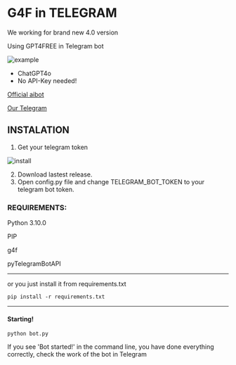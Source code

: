 # G4F in TELEGRAM
We working for brand new 4.0 version

Using GPT4FREE in Telegram bot

![example](https://github.com/user-attachments/assets/e3560538-28df-4493-a985-5971ffb556ee)

* ChatGPT4o
* No API-Key needed!

<a href="https://t.me/moonlight_aibot">Official aibot</a>

<a href="https://t.me/mnlightAI">Our Telegram</a>

## INSTALATION
1. Get your telegram token

![install](https://raw.githubusercontent.com/AleXDE54/g4h_telegram_aibot/refs/heads/main/examples/instalation.gif)

2. Download lastest release.
3. Open config.py file and change TELEGRAM_BOT_TOKEN to your telegram bot token.

### REQUIREMENTS:

Python 3.10.0

PIP

g4f

pyTelegramBotAPI

---------

or you just install it from requirements.txt

`
pip install -r requirements.txt
`

---------
#### Starting!

`
python bot.py
`

If you see 'Bot started!' in the command line, you have done everything correctly, check the work of the bot in Telegram
